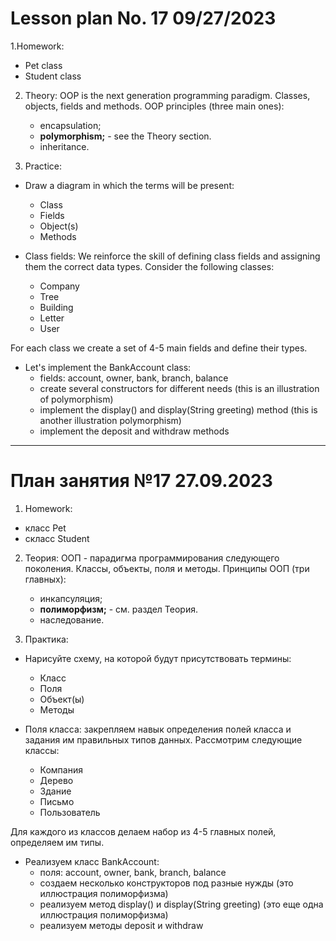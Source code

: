 # Lesson plan No. 17 09/27/2023

1.Homework:
- Pet class
- Student class

2. Theory:
   OOP is the next generation programming paradigm.
   Classes, objects, fields and methods.
   OOP principles (three main ones):
    - encapsulation;
    - **polymorphism;** - see the Theory section.
    - inheritance.


3. Practice:

- Draw a diagram in which the terms will be present:
    - Class
    - Fields
    - Object(s)
    - Methods

- Class fields:
  We reinforce the skill of defining class fields and assigning them the correct data types.
  Consider the following classes:
    - Company
    - Tree
    - Building
    - Letter
    - User

For each class we create a set of 4-5 main fields and define their types.

- Let's implement the BankAccount class:
    - fields: account, owner, bank, branch, balance
    - create several constructors for different needs (this is an illustration of polymorphism)
    - implement the display() and display(String greeting) method (this is another illustration
      polymorphism)
    - implement the deposit and withdraw methods

___________________________________________

# План занятия №17 27.09.2023

1. Homework:
- класс Pet 
- скласс Student

2. Теория:
   ООП - парадигма программирования следующего поколения.
   Классы, объекты, поля и методы. 
   Принципы ООП (три главных):
   - инкапсуляция;
   - **полиморфизм;**  - см. раздел Теория.
   - наследование.


3. Практика:

- Нарисуйте схему, на которой будут присутствовать термины:
  - Класс
  - Поля
  - Объект(ы)
  - Методы

- Поля класса:
закрепляем навык определения полей класса и задания им правильных типов данных.
Рассмотрим следующие классы:
  - Компания
  - Дерево
  - Здание
  - Письмо
  - Пользователь

Для каждого из классов делаем набор из 4-5 главных полей, определяем им типы.

- Реализуем класс BankAccount:
  - поля: account, owner, bank, branch, balance
  - создаем несколько конструкторов под разные нужды (это иллюстрация полиморфизма)
  - реализуем метод display() и display(String greeting) (это еще одна иллюстрация
  полиморфизма)
  - реализуем методы deposit и withdraw

